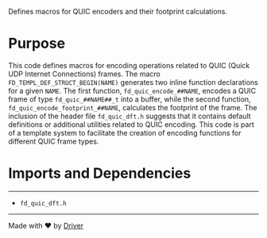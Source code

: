 <!--------------------------------------------------------------------------------->
<!-- IMPORTANT: This file is auto-generated by Driver (https://driver.ai). -------->
<!-- Manual edits may be overwritten on future commits. --------------------------->
<!--------------------------------------------------------------------------------->

Defines macros for QUIC encoders and their footprint calculations.

# Purpose
This code defines macros for encoding operations related to QUIC (Quick UDP Internet Connections) frames. The macro `FD_TEMPL_DEF_STRUCT_BEGIN(NAME)` generates two inline function declarations for a given `NAME`. The first function, `fd_quic_encode_##NAME`, encodes a QUIC frame of type `fd_quic_##NAME##_t` into a buffer, while the second function, `fd_quic_encode_footprint_##NAME`, calculates the footprint of the frame. The inclusion of the header file `fd_quic_dft.h` suggests that it contains default definitions or additional utilities related to QUIC encoding. This code is part of a template system to facilitate the creation of encoding functions for different QUIC frame types.
# Imports and Dependencies

---
- `fd_quic_dft.h`



---
Made with ❤️ by [Driver](https://www.driver.ai/)